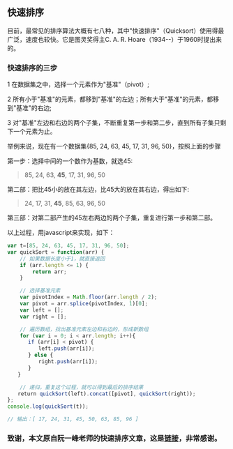 ## 快速排序  
目前，最常见的排序算法大概有七八种，其中"快速排序"（Quicksort）使用得最广泛，速度也较快。它是图灵奖得主C. A. R. Hoare（1934--）于1960时提出来的。

### 快速排序的三步  

1 在数据集之中，选择一个元素作为"基准"（pivot）;  

2 所有小于"基准"的元素，都移到"基准"的左边；所有大于"基准"的元素，都移到"基准"的右边;  

3 对"基准"左边和右边的两个子集，不断重复第一步和第二步，直到所有子集只剩下一个元素为止。  

举例来说，现在有一个数据集{85, 24, 63, 45, 17, 31, 96, 50}，按照上面的步骤  

第一步：选择中间的一个数作为基数，就选45:  
> 85, 24, 63, <b>45</b>, 17, 31, 96, 50  

第二部：把比45小的放在其左边，比45大的放在其右边，得出如下:  
> 24, 17, 31, <b>45</b>, 85, 63, 96, 50  

第三部：对第二部产生的45左右两边的两个子集，重复进行第一步和第二部。


以上过程，用javascript来实现，如下：  
```javascript  
var t=[85, 24, 63, 45, 17, 31, 96, 50];
var quickSort = function(arr) {　　
	// 如果数据长度小于1，就直接返回
    if (arr.length <= 1) {
        return arr;
    }

    // 选择基准元素
    var pivotIndex = Math.floor(arr.length / 2);　　
    var pivot = arr.splice(pivotIndex, 1)[0];　　
    var left = [];　　
    var right = [];

    // 遍历数组，找出基准元素左边和右边的，形成新数组
    for (var i = 0; i < arr.length; i++){
　　　　if (arr[i] < pivot) {
　　　　　　left.push(arr[i]);
　　　　} else {
　　　　　　right.push(arr[i]);
　　　　}
　　}

	// 递归，重复这个过程，就可以得到最后的排序结果
　　return quickSort(left).concat([pivot], quickSort(right));
};
console.log(quickSort(t));

// 输出：[ 17, 24, 31, 45, 50, 63, 85, 96 ]
```  

### 致谢，本文原自阮一峰老师的快速排序文章，这是[链接](http://www.ruanyifeng.com/blog/2011/04/quicksort_in_javascript.html)，非常感谢。
